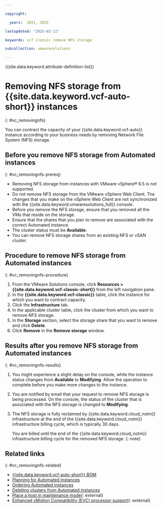 ```yaml
---

copyright:

  years:  2021, 2025

lastupdated: "2025-02-11"

keywords: vcf classic remove NFS storage

subcollection: vmwaresolutions

---
```


{{site.data.keyword.attribute-definition-list}}

# Removing NFS storage from {{site.data.keyword.vcf-auto-short}} instances
{: #vc_removingnfs}

You can contract the capacity of your {{site.data.keyword.vcf-auto}} instance according to your business needs by removing Network File System (NFS) storage.

## Before you remove NFS storage from Automated instances
{: #vc_removingnfs-prereq}

* Removing NFS storage from instances with VMware vSphere® 6.5 is not supported.
* Do not remove NFS storage from the VMware vSphere Web Client. The changes that you make on the vSphere Web Client are not synchronized with the {{site.data.keyword.vmwaresolutions_full}} console.
* Before you remove the NFS storage, ensure that you removed all the VMs that reside on the storage.
* Ensure that the shares that you plan to remove are associated with the correct Automated instance.
* The cluster status must be **Available**.
* You can remove NFS storage shares from an existing NFS or vSAN cluster.

## Procedure to remove NFS storage from Automated instances
{: #vc_removingnfs-procedure}

1. From the VMware Solutions console, click **Resources > {{site.data.keyword.vcf-classic-short}}** from the left navigation pane.
2. In the **{{site.data.keyword.vcf-classic}}** table, click the instance for which you want to contract capacity.
3. Click the **Infrastructure** tab.
4. In the applicable cluster table, click the cluster from which you want to remove NFS storage.
5. In the **Storage** section, select the storage share that you want to remove and click **Delete**.
6. Click **Remove** in the **Remove storage** window.

## Results after you remove NFS storage from Automated instances
{: #vc_removingnfs-results}

1. You might experience a slight delay on the console, while the instance status changes from **Available** to **Modifying**. Allow the operation to complete before you make more changes to the instance.
2. You are notified by email that your request to remove NFS storage is being processed. On the console, the status of the cluster that is associated with the NFS storage is changed to **Modifying**.
3. The NFS storage is fully reclaimed by {{site.data.keyword.cloud_notm}} infrastructure at the end of the {{site.data.keyword.cloud_notm}} infrastructure billing cycle, which is typically 30 days.

   You are billed until the end of the {{site.data.keyword.cloud_notm}} infrastructure billing cycle for the removed NFS storage.
   {: note}

## Related links
{: #vc_removingnfs-related}

* [{{site.data.keyword.vcf-auto-short}} BOM](/docs/vmwaresolutions?topic=vmwaresolutions-vc_bom)
* [Planning for Automated instances](/docs/vmwaresolutions?topic=vmwaresolutions-vc_planning)
* [Ordering Automated instances](/docs/vmwaresolutions?topic=vmwaresolutions-vc_orderinginstance-req)
* [Deleting clusters from Automated instances](/docs/vmwaresolutions?topic=vmwaresolutions-vc_deletingclusters)
* [Place a host in maintenance mode](https://techdocs.broadcom.com/us/en/vmware-cis/vsphere/vsphere/8-0/esxi-upgrade-8-0/upgrading-esxi-hosts-upgrade/how-to-upgrade-hosts-by-using-esxcli-commands-upgrade/place-a-host-in-maintenance-mode-upgrade.html){: external}
* [Enhanced vMotion Compatibility (EVC) processor support](https://knowledge.broadcom.com/external/article?legacyId=1003212){: external}
